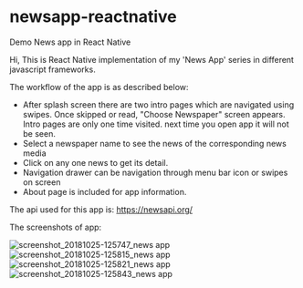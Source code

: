 # newsapp-reactnative
Demo News app in React Native

Hi, This is React Native implementation of my 'News App' series in different javascript frameworks.

The workflow of the app is as described below:

 - After splash screen there are two intro pages which are navigated using swipes. Once skipped or read, "Choose Newspaper" screen appears. Intro pages are only one time visited. next time you open app it will not be seen.
 - Select a newspaper name to see the news of the corresponding news media
 - Click on any one news to get its detail.
 - Navigation drawer can be navigation through menu bar icon or swipes on screen
 - About page is included for app information.
 
The api used for this app is: https://newsapi.org/

The screenshots of app:

![screenshot_20181025-125747_news app](https://user-images.githubusercontent.com/16335740/47528400-f346ea00-d859-11e8-9eeb-ff865a2690be.jpg)
![screenshot_20181025-125815_news app](https://user-images.githubusercontent.com/16335740/47528401-f346ea00-d859-11e8-8114-9a6a1d923c0a.jpg)
![screenshot_20181025-125821_news app](https://user-images.githubusercontent.com/16335740/47528403-f346ea00-d859-11e8-9656-3bc62b20aecf.jpg)
![screenshot_20181025-125843_news app](https://user-images.githubusercontent.com/16335740/47528404-f346ea00-d859-11e8-9afa-987137d35177.jpg)
